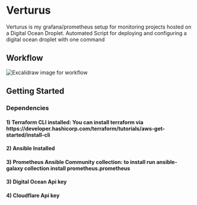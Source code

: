 # Verturus
Verturus is my grafana/prometheus setup for monitoring projects hosted on a Digital Ocean Droplet. Automated Script for deploying and configuring a digital ocean droplet with one command

<h2>Workflow</h2>
<img src="Workflow.svg" alt="Excalidraw image for workflow" />

<h2>Getting Started</h2>
<h3>Dependencies</h3>
<h4>1) Terraform CLI installed: You can install terraform via https://developer.hashicorp.com/terraform/tutorials/aws-get-started/install-cli</h4>
<h4>2) Ansible Installed </h4>
<h4>3) Prometheus Ansible Community collection: to install run ansible-galaxy collection install prometheus.prometheus</h4>
<h4>3) Digital Ocean Api key</h4>
<h4>4) Cloudflare Api key</h4>


